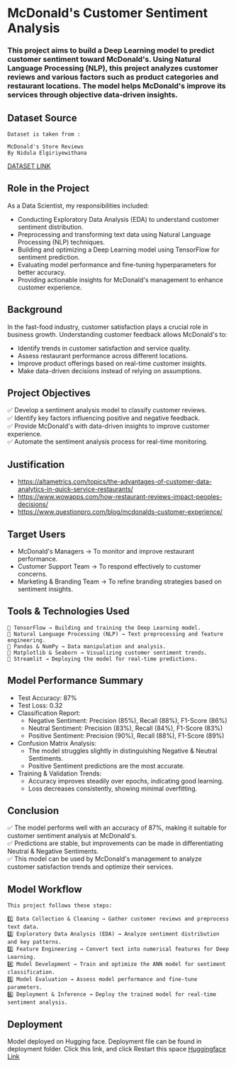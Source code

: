 # McDonald's Customer Sentiment Analysis
### This project aims to build a Deep Learning model to predict customer sentiment toward McDonald's. Using Natural Language Processing (NLP), this project analyzes customer reviews and various factors such as product categories and restaurant locations. The model helps McDonald's improve its services through objective data-driven insights.

## Dataset Source
```
Dataset is taken from :

McDonald's Store Reviews
By Nidula Elgiriyewithana

```
<a href="https://www.kaggle.com/datasets/nelgiriyewithana/mcdonalds-store-reviews/data">DATASET LINK</a>

## Role in the Project
As a Data Scientist, my responsibilities included:

- Conducting Exploratory Data Analysis (EDA) to understand customer sentiment distribution.
- Preprocessing and transforming text data using Natural Language Processing (NLP) techniques.
- Building and optimizing a Deep Learning model using TensorFlow for sentiment prediction.
- Evaluating model performance and fine-tuning hyperparameters for better accuracy.
- Providing actionable insights for McDonald's management to enhance customer experience. 

## Background
In the fast-food industry, customer satisfaction plays a crucial role in business growth. Understanding customer feedback allows McDonald's to:

- Identify trends in customer satisfaction and service quality.
- Assess restaurant performance across different locations.
- Improve product offerings based on real-time customer insights.
- Make data-driven decisions instead of relying on assumptions.

## Project Objectives
✅ Develop a sentiment analysis model to classify customer reviews. <br>
✅ Identify key factors influencing positive and negative feedback. <br>
✅ Provide McDonald's with data-driven insights to improve customer experience. <br>
✅ Automate the sentiment analysis process for real-time monitoring.

## Justification
- https://altametrics.com/topics/the-advantages-of-customer-data-analytics-in-quick-service-restaurants/
- https://www.wowapps.com/how-restaurant-reviews-impact-peoples-decisions/
- https://www.questionpro.com/blog/mcdonalds-customer-experience/

## Target Users
- McDonald's Managers → To monitor and improve restaurant performance.
- Customer Support Team → To respond effectively to customer concerns.
- Marketing & Branding Team → To refine branding strategies based on sentiment insights.

## Tools & Technologies Used
```
🔹 TensorFlow → Building and training the Deep Learning model.
🔹 Natural Language Processing (NLP) → Text preprocessing and feature engineering.
🔹 Pandas & NumPy → Data manipulation and analysis.
🔹 Matplotlib & Seaborn → Visualizing customer sentiment trends.
🔹 Streamlit → Deploying the model for real-time predictions.
```

## Model Performance Summary
- Test Accuracy: 87%
- Test Loss: 0.32
- Classification Report:
   + Negative Sentiment: Precision (85%), Recall (88%), F1-Score (86%)
   + Neutral Sentiment: Precision (83%), Recall (84%), F1-Score (83%)
   + Positive Sentiment: Precision (90%), Recall (88%), F1-Score (89%)
- Confusion Matrix Analysis:
   + The model struggles slightly in distinguishing Negative & Neutral Sentiments.
   + Positive Sentiment predictions are the most accurate.
- Training & Validation Trends:
   + Accuracy improves steadily over epochs, indicating good learning.
   + Loss decreases consistently, showing minimal overfitting.

## Conclusion
✅ The model performs well with an accuracy of 87%, making it suitable for customer sentiment analysis at McDonald's. <br>
✅ Predictions are stable, but improvements can be made in differentiating Neutral & Negative Sentiments. <br>
✅ This model can be used by McDonald's management to analyze customer satisfaction trends and optimize their services.

## Model Workflow
```
This project follows these steps:

1️⃣ Data Collection & Cleaning → Gather customer reviews and preprocess text data.
2️⃣ Exploratory Data Analysis (EDA) → Analyze sentiment distribution and key patterns.
3️⃣ Feature Engineering → Convert text into numerical features for Deep Learning.
4️⃣ Model Development → Train and optimize the ANN model for sentiment classification.
5️⃣ Model Evaluation → Assess model performance and fine-tune parameters.
6️⃣ Deployment & Inference → Deploy the trained model for real-time sentiment analysis.
```

## Deployment
Model deployed on Hugging face. Deployment file can be found in deployment folder.
Click this link, and click Restart this space
<a href="https://huggingface.co/spaces/rizkystiawanp/Sentiment_Analysis">Huggingface Link</a>